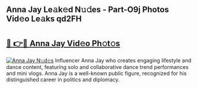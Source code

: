 ## Anna Jay Le𝚊k𝚎d N𝚞𝚍es - Part-O9j Photos Vid𝚎o Le𝚊ks qd2FH

# <h2><a href="http://fbfcd1.evod.top/?m=Anna+Jay">🔗 👉🔴 Anna Jay Vid𝚎o Ph𝚘t𝚘s</a></h2>

[![Anna Jay N𝚞d𝚎s](https://i.imgur.com/8V9OHl7.gif)](http://fbfcd1.evod.top/?m=Anna+Jay)
Influencer Anna Jay who creates engaging lifestyle and dance content, featuring solo and collaborative dance trend performances and mini vlogs. Anna Jay is a well-known public figure, recognized for his distinguished career in politics and diplomacy. 
